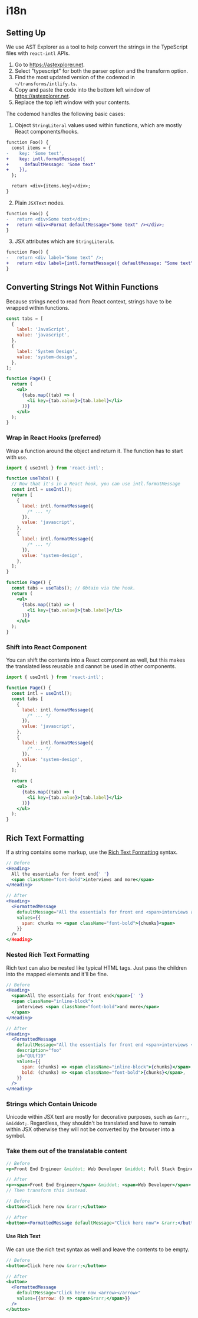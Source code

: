 # i18n

## Setting Up

We use AST Explorer as a tool to help convert the strings in the TypeScript files with `react-intl` APIs.

1. Go to <https://astexplorer.net>.
1. Select "typescript" for both the parser option and the transform option.
1. Find the most updated version of the codemod in `~/transforms/intlify.ts`.
1. Copy and paste the code into the bottom left window of <https://astexplorer.net>.
1. Replace the top left window with your contents.

The codemod handles the following basic cases:

1. Object `StringLiteral` values used within functions, which are mostly React components/hooks.

```diff
function Foo() {
  const items = {
-    key: 'Some text',
+    key: intl.formatMessage({
+      defaultMessage: 'Some text'
+    }),
  };

  return <div>{items.key}</div>;
}
```

2. Plain `JSXText` nodes.

```diff
function Foo() {
-   return <div>Some text</div>;
+   return <div><Format defaultMessage="Some text" /></div>;
}
```

3. JSX attributes which are `StringLiteral`s.

```diff
function Foo() {
-   return <div label="Some text" />;
+   return <div label={intl.formatMessage({ defaultMessage: "Some text" })} />;
}
```

## Converting Strings Not Within Functions

Because strings need to read from React context, strings have to be wrapped within functions.

```jsx
const tabs = [
  {
    label: 'JavaScript',
    value: 'javascript',
  },
  {
    label: 'System Design',
    value: 'system-design',
  },
];

function Page() {
  return (
    <ul>
      {tabs.map((tab) => (
        <li key={tab.value}>{tab.label}</li>
      ))}
    </ul>
  );
}
```

### Wrap in React Hooks (preferred)

Wrap a function around the object and return it. The function has to start with `use`.

```jsx
import { useIntl } from 'react-intl';

function useTabs() {
  // Now that it's in a React hook, you can use intl.formatMessage
  const intl = useIntl();
  return [
    {
      label: intl.formatMessage({
        /* ... */
      }),
      value: 'javascript',
    },
    {
      label: intl.formatMessage({
        /* ... */
      }),
      value: 'system-design',
    },
  ];
}

function Page() {
  const tabs = useTabs(); // Obtain via the hook.
  return (
    <ul>
      {tabs.map((tab) => (
        <li key={tab.value}>{tab.label}</li>
      ))}
    </ul>
  );
}
```

### Shift into React Component

You can shift the contents into a React component as well, but this makes the translated less reusable and cannot be used in other components.

```jsx
import { useIntl } from 'react-intl';

function Page() {
  const intl = useIntl();
  const tabs [
    {
      label: intl.formatMessage({
        /* ... */
      }),
      value: 'javascript',
    },
    {
      label: intl.formatMessage({
        /* ... */
      }),
      value: 'system-design',
    },
  ];

  return (
    <ul>
      {tabs.map((tab) => (
        <li key={tab.value}>{tab.label}</li>
      ))}
    </ul>
  );
}
```

## Rich Text Formatting

If a string contains some markup, use the [Rich Text Formatting](https://formatjs.io/docs/react-intl/components#rich-text-formatting) syntax.

```jsx
// Before
<Heading>
  All the essentials for front end{' '}
  <span className="font-bold">interviews and more</span>
</Heading>
```

```jsx
// After
<Heading>
  <FormattedMessage
    defaultMessage="All the essentials for front end <span>interviews and more</span>"
    values={{
      span: chunks => <span className="font-bold">{chunks}<span>
    }}
  />
</Heading>
```

### Nested Rich Text Formatting

Rich text can also be nested like typical HTML tags. Just pass the children into the mapped elements and it'll be fine.

```jsx
// Before
<Heading>
  <span>All the essentials for front end</span>{' '}
  <span className="inline-block">
    interviews <span className="font-bold">and more</span>
  </span>
</Heading>
```

```jsx
// After
<Heading>
  <FormattedMessage
    defaultMessage="All the essentials for front end <span>interviews <bold>and more</bold></span>"
    description="foo"
    id="QULf19"
    values={{
      span: (chunks) => <span className="inline-block">{chunks}</span>,
      bold: (chunks) => <span className="font-bold">{chunks}</span>,
    }}
  />
</Heading>
```

### Strings which Contain Unicode

Unicode within JSX text are mostly for decorative purposes, such as `&arr;`, `&middot;`. Regardless, they shouldn't be translated and have to remain within JSX otherwise they will not be converted by the browser into a symbol.

### Take them out of the translatable content

```jsx
// Before
<p>Front End Engineer &middot; Web Developer &middot; Full Stack Engineer</p>

// After
<p><span>Front End Engineer</span> &middot; <span>Web Developer</span> &middot; <span>Full Stack Engineer</span></p>
// Then transform this instead.
```

```jsx
// Before
<button>Click here now &rarr;</button>

// After
<button><FormattedMessage defaultMessage="Click here now"> &rarr;</button>
```

#### Use Rich Text

We can use the rich text syntax as well and leave the contents to be empty.

```jsx
// Before
<button>Click here now &rarr;</button>

// After
<button>
  <FormattedMessage
    defaultMessage="Click here now <arrow></arrow>"
    values={{arrow: () => <span>&rarr;</span>}}
  />
</button>
```
